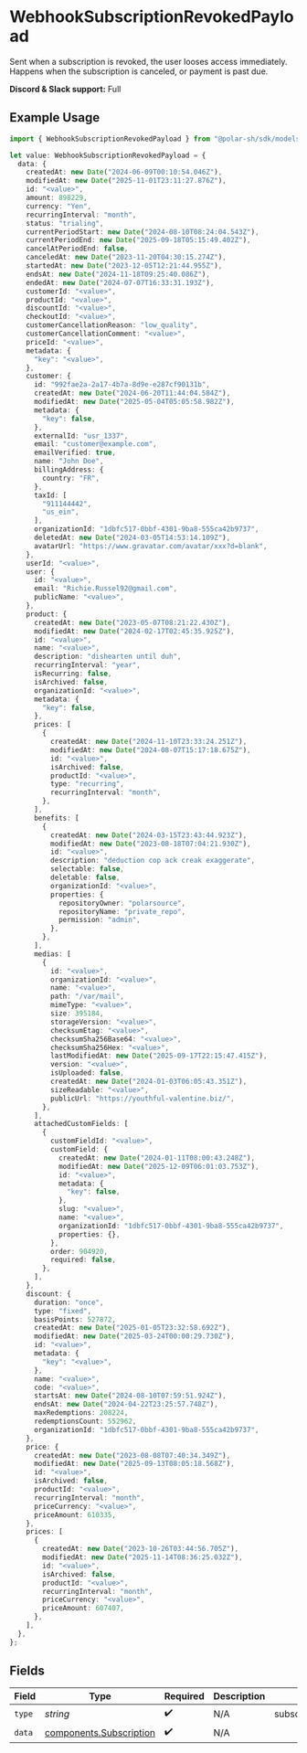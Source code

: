 # WebhookSubscriptionRevokedPayload

Sent when a subscription is revoked, the user looses access immediately.
Happens when the subscription is canceled, or payment is past due.

**Discord & Slack support:** Full

## Example Usage

```typescript
import { WebhookSubscriptionRevokedPayload } from "@polar-sh/sdk/models/components/webhooksubscriptionrevokedpayload.js";

let value: WebhookSubscriptionRevokedPayload = {
  data: {
    createdAt: new Date("2024-06-09T00:10:54.046Z"),
    modifiedAt: new Date("2025-11-01T23:11:27.876Z"),
    id: "<value>",
    amount: 898229,
    currency: "Yen",
    recurringInterval: "month",
    status: "trialing",
    currentPeriodStart: new Date("2024-08-10T08:24:04.543Z"),
    currentPeriodEnd: new Date("2025-09-18T05:15:49.402Z"),
    cancelAtPeriodEnd: false,
    canceledAt: new Date("2023-11-20T04:30:15.274Z"),
    startedAt: new Date("2023-12-05T12:21:44.955Z"),
    endsAt: new Date("2024-11-18T09:25:40.086Z"),
    endedAt: new Date("2024-07-07T16:33:31.193Z"),
    customerId: "<value>",
    productId: "<value>",
    discountId: "<value>",
    checkoutId: "<value>",
    customerCancellationReason: "low_quality",
    customerCancellationComment: "<value>",
    priceId: "<value>",
    metadata: {
      "key": "<value>",
    },
    customer: {
      id: "992fae2a-2a17-4b7a-8d9e-e287cf90131b",
      createdAt: new Date("2024-06-20T11:44:04.584Z"),
      modifiedAt: new Date("2025-05-04T05:05:58.982Z"),
      metadata: {
        "key": false,
      },
      externalId: "usr_1337",
      email: "customer@example.com",
      emailVerified: true,
      name: "John Doe",
      billingAddress: {
        country: "FR",
      },
      taxId: [
        "911144442",
        "us_ein",
      ],
      organizationId: "1dbfc517-0bbf-4301-9ba8-555ca42b9737",
      deletedAt: new Date("2024-03-05T14:53:14.109Z"),
      avatarUrl: "https://www.gravatar.com/avatar/xxx?d=blank",
    },
    userId: "<value>",
    user: {
      id: "<value>",
      email: "Richie.Russel92@gmail.com",
      publicName: "<value>",
    },
    product: {
      createdAt: new Date("2023-05-07T08:21:22.430Z"),
      modifiedAt: new Date("2024-02-17T02:45:35.925Z"),
      id: "<value>",
      name: "<value>",
      description: "dishearten until duh",
      recurringInterval: "year",
      isRecurring: false,
      isArchived: false,
      organizationId: "<value>",
      metadata: {
        "key": false,
      },
      prices: [
        {
          createdAt: new Date("2024-11-10T23:33:24.251Z"),
          modifiedAt: new Date("2024-08-07T15:17:18.675Z"),
          id: "<value>",
          isArchived: false,
          productId: "<value>",
          type: "recurring",
          recurringInterval: "month",
        },
      ],
      benefits: [
        {
          createdAt: new Date("2024-03-15T23:43:44.923Z"),
          modifiedAt: new Date("2023-08-18T07:04:21.930Z"),
          id: "<value>",
          description: "deduction cop ack creak exaggerate",
          selectable: false,
          deletable: false,
          organizationId: "<value>",
          properties: {
            repositoryOwner: "polarsource",
            repositoryName: "private_repo",
            permission: "admin",
          },
        },
      ],
      medias: [
        {
          id: "<value>",
          organizationId: "<value>",
          name: "<value>",
          path: "/var/mail",
          mimeType: "<value>",
          size: 395184,
          storageVersion: "<value>",
          checksumEtag: "<value>",
          checksumSha256Base64: "<value>",
          checksumSha256Hex: "<value>",
          lastModifiedAt: new Date("2025-09-17T22:15:47.415Z"),
          version: "<value>",
          isUploaded: false,
          createdAt: new Date("2024-01-03T06:05:43.351Z"),
          sizeReadable: "<value>",
          publicUrl: "https://youthful-valentine.biz/",
        },
      ],
      attachedCustomFields: [
        {
          customFieldId: "<value>",
          customField: {
            createdAt: new Date("2024-01-11T08:00:43.248Z"),
            modifiedAt: new Date("2025-12-09T06:01:03.753Z"),
            id: "<value>",
            metadata: {
              "key": false,
            },
            slug: "<value>",
            name: "<value>",
            organizationId: "1dbfc517-0bbf-4301-9ba8-555ca42b9737",
            properties: {},
          },
          order: 904920,
          required: false,
        },
      ],
    },
    discount: {
      duration: "once",
      type: "fixed",
      basisPoints: 527872,
      createdAt: new Date("2025-01-05T23:32:58.692Z"),
      modifiedAt: new Date("2025-03-24T00:00:29.730Z"),
      id: "<value>",
      metadata: {
        "key": "<value>",
      },
      name: "<value>",
      code: "<value>",
      startsAt: new Date("2024-08-10T07:59:51.924Z"),
      endsAt: new Date("2024-04-22T23:25:57.748Z"),
      maxRedemptions: 208224,
      redemptionsCount: 552962,
      organizationId: "1dbfc517-0bbf-4301-9ba8-555ca42b9737",
    },
    price: {
      createdAt: new Date("2023-08-08T07:40:34.349Z"),
      modifiedAt: new Date("2025-09-13T08:05:18.568Z"),
      id: "<value>",
      isArchived: false,
      productId: "<value>",
      recurringInterval: "month",
      priceCurrency: "<value>",
      priceAmount: 610335,
    },
    prices: [
      {
        createdAt: new Date("2023-10-26T03:44:56.705Z"),
        modifiedAt: new Date("2025-11-14T08:36:25.032Z"),
        id: "<value>",
        isArchived: false,
        productId: "<value>",
        recurringInterval: "month",
        priceCurrency: "<value>",
        priceAmount: 607407,
      },
    ],
  },
};
```

## Fields

| Field                                                              | Type                                                               | Required                                                           | Description                                                        | Example                                                            |
| ------------------------------------------------------------------ | ------------------------------------------------------------------ | ------------------------------------------------------------------ | ------------------------------------------------------------------ | ------------------------------------------------------------------ |
| `type`                                                             | *string*                                                           | :heavy_check_mark:                                                 | N/A                                                                | subscription.revoked                                               |
| `data`                                                             | [components.Subscription](../../models/components/subscription.md) | :heavy_check_mark:                                                 | N/A                                                                |                                                                    |